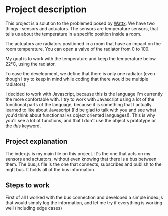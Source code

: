 # Project description
This project is a solution to the problemed posed by [Wattx](https://github.com/WATTx/code-challenges/blob/master/swe-challenge.md). We have two things : sensors and actuators.
The sensors are temperature sensors, that tells us about the temperature in a specific position inside a room.

The actuators are radiators positioned in a room that have an impact on the room temperature. You can open a valve of the radiator from 0 to 100.

My goal is to work with the temperature and keep the temperature below 22°C, using the radiator.

To ease the development, we define that there is only one radiator (even though I try to keep in mind while coding that there would be multiple radiators).

I decided to work with Javascript, because this is the language I'm currently the more confortable with. I try to work with Javascript using a lot of the functional parts of the language, because it is something that I actually learned to like about Javascript (I'd be glad to talk with you and see what you'd think about functionnal vs object oriented languages!). This is why you'll see a lot of functions, and that I don't use the object's prototype or the *this* keyword.

## Project explanation
The index.js is my main file on this project. It's the one that acts on my sensors and actuators, without even knowing that there is a bus between them.
The bus.js file is the one that connects, subscribes and publish to the mqtt bus. It holds all of the bus information

## Steps to work
First of all I worked with the bus connection and developed a simple index.js that would simply log the information, and let me try if everything is working well (including edge cases)
